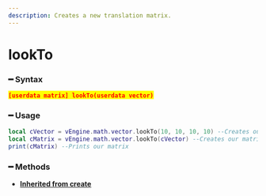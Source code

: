 ```yaml
---
description: Creates a new translation matrix.
---
```


# lookTo

### ━ Syntax

<mark style="color:red;">**`[userdata matrix] lookTo(userdata vector)`**</mark>

### ━ Usage

```lua
local cVector = vEngine.math.vector.lookTo(10, 10, 10, 10) --Creates our vector
local cMatrix = vEngine.math.vector.lookTo(cVector) --Creates our matrix
print(cMatrix) --Prints our matrix
```

### **━ Methods**

* [**Inherited from create**](create.md)